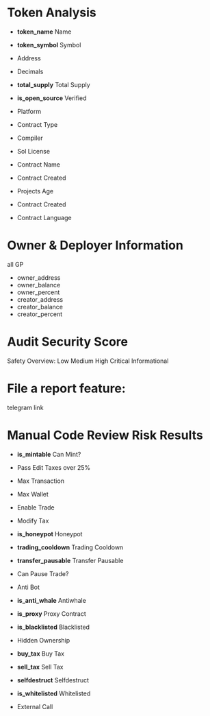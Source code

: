 # Token Analysis

- **token_name** Name
- **token_symbol** Symbol 
- Address
- Decimals
- **total_supply** Total Supply
- **is_open_source** Verified

- Platform
- Contract Type
- Compiler
- Sol License
- Contract Name
- Contract Created
- Projects Age
- Contract Created
- Contract Language

# Owner & Deployer Information

all GP
- owner_address
- owner_balance
- owner_percent
- creator_address
- creator_balance
- creator_percent

# Audit Security Score

Safety Overview:
Low
Medium
High
Critical
Informational

# File a report feature:
telegram link

# Manual Code Review Risk Results
- **is_mintable** Can Mint?
- Pass Edit Taxes over 25%
- Max Transaction 
- Max Wallet
- Enable Trade

- Modify Tax
- **is_honeypot** Honeypot 
- **trading_cooldown** Trading Cooldown 
- **transfer_pausable** Transfer Pausable 
- Can Pause Trade? 

- Anti Bot
- **is_anti_whale** Antiwhale
- **is_proxy** Proxy Contract
- **is_blacklisted** Blacklisted 
- Hidden Ownership

- **buy_tax** Buy Tax
- **sell_tax** Sell Tax
- **selfdestruct** Selfdestruct 
- **is_whitelisted** Whitelisted 
- External Call

